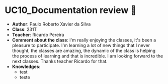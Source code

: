 # UC10_Documentation review 💬

- **Author**: Paulo Roberto Xavier da Silva
- **Class**: 231T
- **Teacher**: Ricardo Pereira
- **Comment about the class**:
   I'm really enjoying the classes, it's been a pleasure to participate.  I'm learning a lot of new things that I never thought, the classes are amazing, the dynamic of the class is helping the process of learning and that is incredible. I am looking forward to the next classes. Thanks teacher Ricardo for that. 
- **Knowledges**:
  * test
  * teste
